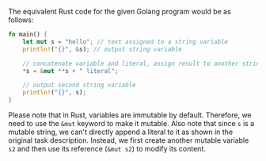 The equivalent Rust code for the given Golang program would be as follows:

```rust
fn main() {
    let mut s = "hello"; // text assigned to a string variable
    println!("{}", &s); // output string variable

    // concatenate variable and literal, assign result to another string variable
    *s = &mut **s + " literal"; 

    // output second string variable
    println!("{}", s);
}
```
Please note that in Rust, variables are immutable by default. Therefore, we need to use the `&mut` keyword to make it mutable. Also note that since `s` is a mutable string, we can't directly append a literal to it as shown in the original task description. Instead, we first create another mutable variable `s2` and then use its reference (`&mut s2`) to modify its content.

